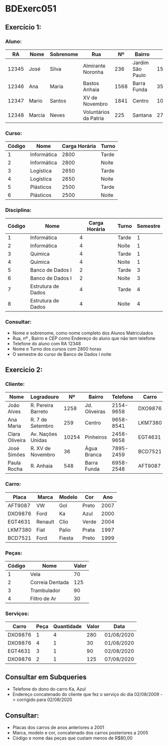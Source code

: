 # BDExerc051

## Exercício 1:

### Aluno:
|  RA   | Nome   | Sobrenome |           Rua          |  Nº  | Bairro	          |   CEP   | Telefone |
|   -   |    -   |     -     |            -           |   -  |        -         |    -    |     -    |
| 12345 |	José   | Silva     | Almirante Noronha	    | 236  | Jardim São Paulo | 1589000	| 69875287 |
| 12346	| Ana    | Maria     | Bastos	Anhaia	        | 1568 | Barra Funda	    | 3569000	| 25698526 |
| 12347	| Mario  | Santos	   | XV de Novembro	        | 1841 | Centro	          | 1020030	|          |
| 12348	| Marcia | Neves	   | Voluntários da Patria	| 225	 | Santana	        | 2785090 |	78964152 |

### Curso:
| Código	|Nome	|Carga Horária	|Turno|
| - | - | - | - |
|1	|Informática	|2800	|Tarde|
|2	|Informática	|2800	|Noite|
|3	|Logística	|2650	|Tarde|
|4	|Logística	|2650	|Noite|
|5	|Plásticos	|2500	|Tarde|
|6	|Plásticos	|2500	|Noite|

### Disciplina:
|Código	|Nome	|Carga Horária	|Turno |Semestre
|-|-|-|-|-
|1	|Informática	|4	|Tarde	|1
|2	|Informática	|4	|Noite	|1
|3	|Quimica	|4	|Tarde	|1
|4	|Quimica	|4	|Noite	|1
|5	|Banco de Dados I	|2	|Tarde	|3
|6	|Banco de Dados I	|2	|Noite	|3
|7	|Estrutura de Dados	|4	|Tarde	|4
|8	|Estrutura de Dados	|4	|Noite	|4

### Consultar:
- Nome e sobrenome, como nome completo dos Alunos Matriculados
- Rua, nº , Bairro e CEP como Endereço do aluno que não tem telefone
- Telefone do aluno com RA 12348
- Nome e Turno dos cursos com 2800 horas
- O semestre do curso de Banco de Dados I noite

## Exercicio 2:

### Cliente:
|Nome	|Logradouro	|Nº	|Bairro	|Telefone	|Carro
|-|-|-|-|-|-
|João Alves|	R. Pereira Barreto|	1258	|Jd. Oliveiras|	2154-9658|	DXO9876
|Ana Maria|	R. 7 de Setembro|	259	|Centro|	9658-8541	|LKM7380
|Clara Oliveira|	Av. Nações Unidas|	10254	|Pinheiros|	2458-9658	|EGT4631
|José Simões|	R. XV de Novembro|	36	|Água Branca|	7895-2459	|BCD7521
|Paula Rocha|	R. Anhaia|	548	|Barra Funda|	6958-2548	|AFT9087

### Carro:
|Placa	|Marca	|Modelo	|Cor	|Ano
|-|-|-|-|-
|AFT9087|	VW	|Gol	|Preto	|2007
|DXO9876|	Ford	|Ka	|Azul	|2000
|EGT4631|	Renault|	Clio	|Verde	|2004
|LKM7380|	Fiat	|Palio	|Prata	|1997
|BCD7521|	Ford	|Fiesta	|Preto	|1999

### Peças:
|Código	|Nome	|Valor
|-|-|-
|1	|Vela	|70
|2	|Correia Dentada	|125
|3	|Trambulador	|90
|4	|Filtro de Ar	|30

### Serviços:
|Carro	|Peça	|Quantidade	|Valor	|Data
|-|-|-|-|-
DXO9876	|1	|4	|280	|01/08/2020
DXO9876	|4	|1	|30	|01/08/2020
EGT4631	|3	|1	|90	|02/08/2020
DXO9876	|2	|1	|125	|07/08/2020

## Consultar em Subqueries
- Telefone do dono do carro Ka, Azul
- Endereço concatenado do cliente que fez o serviço do dia 02/08/2009 -> corrigido para 02/08/2020

## Consultar:
- Placas dos carros de anos anteriores a 2001
- Marca, modelo e cor, concatenado dos carros posteriores a 2005
- Código e nome das peças que custam menos de R$80,00

